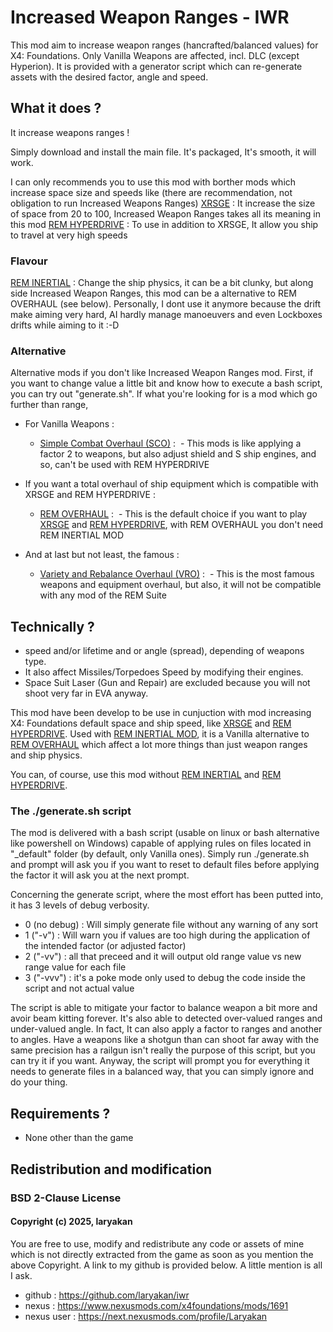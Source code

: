 # Increased Weapon Ranges - IWR
This mod aim to increase weapon ranges (hancrafted/balanced values) for X4: Foundations.
Only Vanilla Weapons are affected, incl. DLC (except Hyperion).
It is provided with a generator script which can re-generate assets with the desired factor, angle and speed.

## What it does ?
It increase weapons ranges !

Simply download and install the main file. It's packaged, It's smooth, it will work.

I can only recommends you to use this mod with borther mods which increase space size and speeds like (there are recommendation, not obligation to run Increased Weapons Ranges)
[XRSGE](https://www.nexusmods.com/x4foundations/mods/1140) : It increase the size of space from 20 to 100, Increased Weapon Ranges takes all its meaning in this mod
[REM HYPERDRIVE](https://www.nexusmods.com/x4foundations/mods/1572) : To use in addition to XRSGE, It allow you ship to travel at very high speeds

### Flavour
[REM INERTIAL](https://www.nexusmods.com/x4foundations/mods/1328) : Change the ship physics, it can be a bit clunky, but along side Increased Weapon Ranges, this mod can be a alternative to REM OVERHAUL (see below). Personally, I dont use it anymore because the drift make aiming very hard, AI hardly manage manoeuvers and even Lockboxes drifts while aiming to it :-D

### Alternative
Alternative mods if you don't like Increased Weapon Ranges mod.
First, if you want to change value a little bit and know how to execute a bash script, you can try out "generate.sh".
If what you're looking for is a mod which go further than range,

- For Vanilla Weapons :
	- [Simple Combat Overhaul (SCO)﻿﻿](https://www.nexusmods.com/x4foundations/mods/750) : 
﻿﻿		- This mods is like applying a factor 2 to weapons, but also adjust shield and S ship engines, and so, can't be used with REM HYPERDRIVE

- If you want a total overhaul of ship equipment which is compatible with XRSGE and REM HYPERDRIVE :
	- [REM OVERHAUL﻿](https://www.nexusmods.com/x4foundations/mods/848) :
﻿﻿		- This is the default choice if you want to play [XRSGE](https://www.nexusmods.com/x4foundations/mods/1140) and [REM HYPERDRIVE](https://www.nexusmods.com/x4foundations/mods/1572), with REM OVERHAUL﻿ you don't need REM INERTIAL MOD

- And at last but not least, the famous :
	- [Variety and Rebalance Overhaul (VRO)](https://www.nexusmods.com/x4foundations/mods/305)﻿ :
﻿﻿		- This is the most famous weapons and equipment overhaul, but also, it will not be compatible with any mod of the REM Suite

## Technically ?
- <bullet> speed and/or lifetime and or angle (spread), depending of weapons type.
- It also affect Missiles/Torpedoes Speed by modifying their engines.
- Space Suit Laser (Gun and Repair) are excluded because you will not shoot very far in EVA anyway.

This mod have been develop to be use in cunjuction with mod increasing X4: Foundations default space and ship speed, like [XRSGE](https://www.nexusmods.com/x4foundations/mods/1140) and [REM HYPERDRIVE](https://www.nexusmods.com/x4foundations/mods/1572).
Used with [REM INERTIAL MOD](https://www.nexusmods.com/x4foundations/mods/1328), it is a Vanilla alternative to [REM OVERHAUL](https://www.nexusmods.com/x4foundations/mods/848) which affect a lot more things than just weapon ranges and ship physics.

You can, of course, use this mod without [REM INERTIAL](https://www.nexusmods.com/x4foundations/mods/1328) and [REM HYPERDRIVE](https://www.nexusmods.com/x4foundations/mods/1572).

### The ./generate.sh script
The mod is delivered with a bash script (usable on linux or bash alternative like powershell on Windows) capable of applying rules on files located in "_default" folder (by default, only Vanilla ones). 
Simply run ./generate.sh and prompt will ask you if you want to reset to default files before applying the factor it will ask you at the next prompt.

Concerning the generate script, where the most effort has been putted into, it has 3 levels of debug verbosity.
- 0 (no debug) : Will simply generate file without any warning of any sort
- 1 ("-v") : Will warn you if values are too high during the application of the intended factor (or adjusted factor)
- 2 ("-vv") : all that preceed and it will output old range value vs new range value for each file
- 3 ("-vvv") : it's a poke mode only used to debug the code inside the script and not actual value

The script is able to mitigate your factor to balance weapon a bit more and avoir beam kitting forever.
It's also able to detected over-valued ranges and under-valued angle. In fact, It can also apply a factor to ranges and another to angles.
Have a weapons like a shotgun than can shoot far away with the same precision has a railgun isn't really the purpose of this script, but you can try it if you want.
Anyway, the script will prompt you for everything it needs to generate files in a balanced way, that you can simply ignore and do your thing.

## Requirements ?
- None other than the game

## Redistribution and modification

### BSD 2-Clause License

#### Copyright (c) 2025, laryakan

You are free to use, modify and redistribute any code or assets of mine which is not directly extracted from the game as soon as you mention the above Copyright.
A link to my github is provided below. A little mention is all I ask.

- github : https://github.com/laryakan/iwr
- nexus : https://www.nexusmods.com/x4foundations/mods/1691
- nexus user : https://next.nexusmods.com/profile/Laryakan

